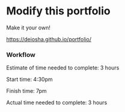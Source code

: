 # Modify this portfolio

Make it your own! 

https://deiosha.github.io/portfolio/

### Workflow

Estimate of time needed to complete: 3 hours

Start time: 4:30pm

Finish time: 7pm

Actual time needed to complete: 3 hours